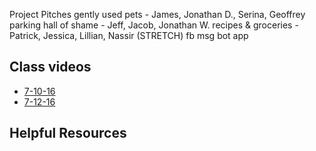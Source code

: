 Project Pitches
gently used pets - James, Jonathan D., Serina, Geoffrey
parking hall of shame - Jeff, Jacob, Jonathan W.
recipes & groceries - Patrick, Jessica, Lillian, Nassir
                      (STRETCH) fb msg bot app

## Class videos
 - [7-10-16](https://youtu.be/lnPT1z7qwuE)
 - [7-12-16](https://youtu.be/fsLwlN1lpM0)


## Helpful Resources
